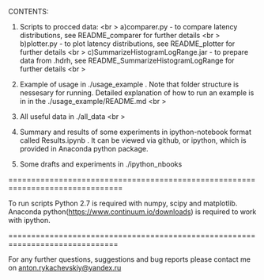 CONTENTS:

1. Scripts to procced data: <br \>
 a)comparer.py  - to compare latency distributions, see README_comparer for further details <br \>
 b)plotter.py  -  to plot latency distributions, see README_plotter for further details <br \> 
 c)SummarizeHistogramLogRange.jar  -  to prepare data from .hdrh, see README_SummarizeHistogramLogRange for further details <br \>

2. Example of usage in ./usage_example . Note that folder structure is nessesary for running. Detailed explanation of how to run
an example is in in the ./usage_example/README.md <br \>

3. All useful data in ./all_data <br \>

4. Summary and results of some experiments in ipython-notebook format called Results.ipynb . It can be viewed via github, or ipython, which is provided in Anaconda python package. 

5. Some drafts and experiments in ./ipython_nbooks


===============================================================================

To run scripts Python 2.7 is required with numpy, scipy and matplotlib. Anaconda python(https://www.continuum.io/downloads)
 is required to work with ipython.
 
==============================================================================

For any further questions, suggestions and bug reports please contact me on 
anton.rykachevskiy@yandex.ru

